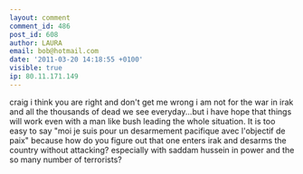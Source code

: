 ```yaml
---
layout: comment
comment_id: 486
post_id: 608
author: LAURA
email: bob@hotmail.com
date: '2011-03-20 14:18:55 +0100'
visible: true
ip: 80.11.171.149
---
```

craig i think you are right and don't get me wrong i am not for the war in irak and all the thousands of dead we see everyday...but i have hope that things will work even with a man like bush leading the whole situation. It is too easy to say "moi je suis pour un desarmement pacifique avec l'objectif de paix" because how do you figure out that one enters irak and desarms the country without attacking?
especially with saddam hussein in power and the so many number of terrorists?
